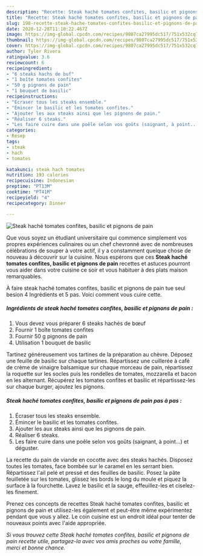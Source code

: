 ```yaml
---
description: "Recette: Steak haché tomates confites, basilic et pignons de pain"
title: "Recette: Steak haché tomates confites, basilic et pignons de pain"
slug: 198-recette-steak-hache-tomates-confites-basilic-et-pignons-de-pain
date: 2020-12-28T11:10:22.467Z
image: https://img-global.cpcdn.com/recipes/9807ca27995dc517/751x532cq70/steak-hache-tomates-confites-basilic-et-pignons-de-pain-photo-principale-de-la-recette.jpg
thumbnail: https://img-global.cpcdn.com/recipes/9807ca27995dc517/751x532cq70/steak-hache-tomates-confites-basilic-et-pignons-de-pain-photo-principale-de-la-recette.jpg
cover: https://img-global.cpcdn.com/recipes/9807ca27995dc517/751x532cq70/steak-hache-tomates-confites-basilic-et-pignons-de-pain-photo-principale-de-la-recette.jpg
author: Tyler Rivera
ratingvalue: 3.6
reviewcount: 6
recipeingredient:
- "6 steaks hachs de buf"
- "1 boîte tomates confites"
- "50 g pignons de pain"
- "1 bouquet de basilic"
recipeinstructions:
- "Écraser tous les steaks ensemble."
- "Émincer le basilic et les tomates confites."
- "Ajouter les aux steaks ainsi que les pignons de pain."
- "Réaliser 6 steaks."
- "Les faire cuire dans une poêle selon vos goûts (saignant, à point...) et déguster."
categories:
- Resep
tags:
- steak
- hach
- tomates

katakunci: steak hach tomates 
nutrition: 193 calories
recipecuisine: Indonesian
preptime: "PT13M"
cooktime: "PT41M"
recipeyield: "4"
recipecategory: Dinner

---
```



![Steak haché tomates confites, basilic et pignons de pain](https://img-global.cpcdn.com/recipes/9807ca27995dc517/751x532cq70/steak-hache-tomates-confites-basilic-et-pignons-de-pain-photo-principale-de-la-recette.jpg)

Que vous soyez un étudiant universitaire qui commence simplement vos propres expériences culinaires ou un chef chevronné avec de nombreuses célébrations de souper à votre actif, il y a constamment quelque chose de nouveau à découvrir sur la cuisine. Nous espérons que ces <strong> Steak haché tomates confites, basilic et pignons de pain </strong> recettes et astuces pourront vous aider dans votre cuisine ce soir et vous habituer à des plats maison remarquables.

<!--inarticleads1-->

À faire steak haché tomates confites, basilic et pignons de pain tue seul besion 4 Ingrédients et 5 pas. Voici comment vous cuire cette.

##### Ingrédients de steak haché tomates confites, basilic et pignons de pain :

1. Vous devez vous préparer 6 steaks hachés de bœuf
1. Fournir 1 boîte tomates confites
1. Fournir 50 g pignons de pain
1. Utilisation 1 bouquet de basilic


Tartinez généreusement vos tartines de la préparation au chèvre. Déposez une feuille de basilic sur chaque tartines. Répartissez une cuillerée à café de crème de vinaigre balsamique sur chaque morceau de pain, répartissez la roquette sur les socles puis les rondelles de tomates, mozzarella et bacon en les alternant. Récupérez les tomates confites et basilic et répartissez-les sur chaque burger, ajoutez les pignons. 

<!--inarticleads2-->

##### Steak haché tomates confites, basilic et pignons de pain pas à pas :

1. Écraser tous les steaks ensemble.
1. Émincer le basilic et les tomates confites.
1. Ajouter les aux steaks ainsi que les pignons de pain.
1. Réaliser 6 steaks.
1. Les faire cuire dans une poêle selon vos goûts (saignant, à point...) et déguster.


La recette du pain de viande en cocotte avec des steaks hachés. Disposez toutes les tomates, face bombée sur le caramel en les serrant bien. Répartissez l&#39;ail pelé et pressé et des feuilles de basilic. Posez la pâte feuilletée sur les tomates, glissez les bords le long du moule et piquez la surface à la fourchette. Lavez le basilic et la sauge, effeuillez-les et ciselez-les finement. 

<!--inarticleads1-->

<p>
Prenez ces concepts de recettes Steak haché tomates confites, basilic et pignons de pain et utilisez-les également et peut-être même expérimentez pendant que vous y allez. Le coin cuisine est un endroit idéal pour tenter de nouveaux points avec l'aide appropriée.
</p>

<p>
<i>Si vous trouvez cette Steak haché tomates confites, basilic et pignons de pain recette utile, partagez-la avec vos amis proches ou votre famille, merci et bonne chance.</i>
</p>
